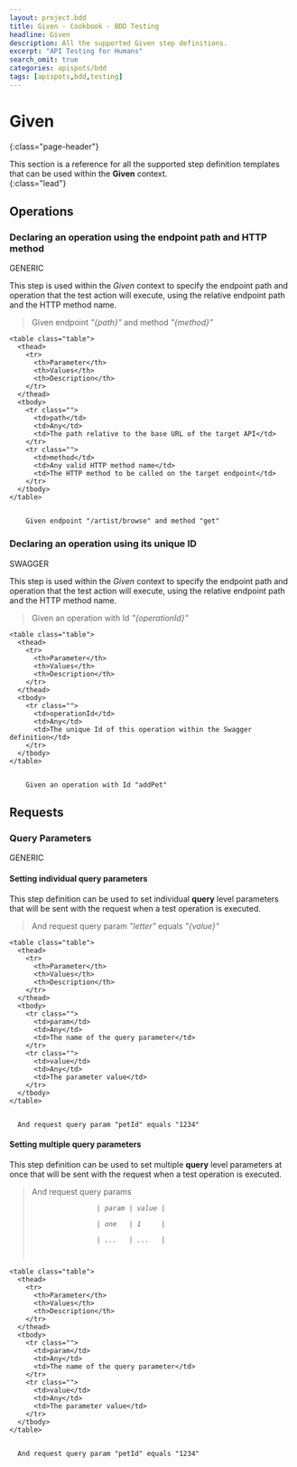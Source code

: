 ```yaml
---
layout: project.bdd
title: Given - Cookbook - BDD Testing
headline: Given
description: All the supported Given step definitions.
excerpt: "API Testing for Humans"
search_omit: true
categories: apispots/bdd
tags: [apispots,bdd,testing]
---
```


# Given
{:class="page-header"}

This section is a reference for all the supported step definition templates that can be used within the **Given** context.  
{:class="lead"}

## Operations

### Declaring an operation using the endpoint path and HTTP method

<span class="label label-primary" title='Supported by all API types'>GENERIC</span>

This step is used within the *Given* context to specify the endpoint path and operation that the test action will execute, using the relative endpoint path and the HTTP method name. 

<div class="bs-example ingredient">
	<blockquote class='step-definition'>
		Given endpoint <em class='param'>"{path}"</em> and method <em class='param'>"{method}"</em>
	</blockquote>	   
	
	<table class="table">
      <thead>
        <tr>
          <th>Parameter</th>
          <th>Values</th>
          <th>Description</th>
        </tr>
      </thead>
      <tbody>
        <tr class="">
          <td>path</td>
          <td>Any</td>
          <td>The path relative to the base URL of the target API</td>
        </tr>
        <tr class="">
          <td>method</td>
          <td>Any valid HTTP method name</td>
          <td>The HTTP method to be called on the target endpoint</td>
        </tr>
      </tbody>
    </table>
	
</div>
<div class="highlight"><pre><code class="gherkin" data-lang="gherkin_en">
    Given endpoint "/artist/browse" and method "get"
</code></pre></div>

### Declaring an operation using its unique ID 

<span class="label label-info" title='Supported by Swagger API type'>SWAGGER</span>

This step is used within the *Given* context to specify the endpoint path and operation that the test action will execute, using the relative endpoint path and the HTTP method name. 

<div class="bs-example ingredient">
	<blockquote class='step-definition'>
		Given an operation with Id <em class='param'>"{operationId}"</em>
	</blockquote>	   
	
	<table class="table">
      <thead>
        <tr>
          <th>Parameter</th>
          <th>Values</th>
          <th>Description</th>
        </tr>
      </thead>
      <tbody>
        <tr class="">
          <td>operationId</td>
          <td>Any</td>
          <td>The unique Id of this operation within the Swagger definition</td>
        </tr>
      </tbody>
    </table>
	
</div>
<div class="highlight"><pre><code class="gherkin" data-lang="gherkin_en">
    Given an operation with Id "addPet"
</code></pre></div>


## Requests

### Query Parameters

<span class="label label-primary" title='Supported by all API types'>GENERIC</span>

#### Setting individual query parameters

This step definition can be used to set individual **query** level parameters that will be sent with the request when a test operation is executed.

<div class="bs-example ingredient">
	<blockquote class='step-definition'>
		And request query param <em class='{param}'>"letter"</em> equals <em class='param'>"{value}"</em>
	</blockquote>	   
	
	<table class="table">
      <thead>
        <tr>
          <th>Parameter</th>
          <th>Values</th>
          <th>Description</th>
        </tr>
      </thead>
      <tbody>
        <tr class="">
          <td>param</td>
          <td>Any</td>
          <td>The name of the query parameter</td>
        </tr>
        <tr class="">
          <td>value</td>
          <td>Any</td>
          <td>The parameter value</td>
        </tr>
      </tbody>
    </table>
	
</div>
<div class="highlight"><pre><code class="gherkin" data-lang="gherkin_en">
  And request query param "petId" equals "1234"
</code></pre></div>

#### Setting multiple query parameters

This step definition can be used to set multiple **query** level parameters at once that will be sent with the request when a test operation is executed.

<div class="bs-example ingredient">
	<blockquote class='step-definition'>
		And request query params
			<em class='{param}'><br>
			<code>
				| param | value |<br>
				| one   | 1     |<br>
				| ...   | ...   |<br>	
			</code>			
			</em>
	</blockquote>	   
	
	<table class="table">
      <thead>
        <tr>
          <th>Parameter</th>
          <th>Values</th>
          <th>Description</th>
        </tr>
      </thead>
      <tbody>
        <tr class="">
          <td>param</td>
          <td>Any</td>
          <td>The name of the query parameter</td>
        </tr>
        <tr class="">
          <td>value</td>
          <td>Any</td>
          <td>The parameter value</td>
        </tr>
      </tbody>
    </table>
	
</div>
<div class="highlight"><pre><code class="gherkin" data-lang="gherkin_en">
  And request query param "petId" equals "1234"
</code></pre></div>